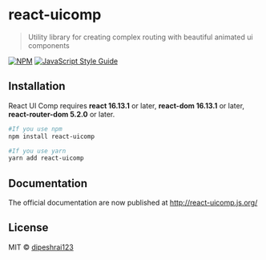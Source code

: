 # react-uicomp

> Utility library for creating complex routing with beautiful animated ui components

[![NPM](https://img.shields.io/npm/v/react-uicomp.svg)](https://www.npmjs.com/package/react-uicomp) [![JavaScript Style Guide](https://img.shields.io/badge/code_style-standard-brightgreen.svg)](https://standardjs.com)

## Installation

React UI Comp requires **react 16.13.1** or later, **react-dom 16.13.1** or later, **react-router-dom 5.2.0** or later.

```bash
#If you use npm
npm install react-uicomp

#If you use yarn
yarn add react-uicomp
```

## Documentation

The official documentation are now published at http://react-uicomp.js.org/

## License

MIT © [dipeshrai123](https://github.com/dipeshrai123)

